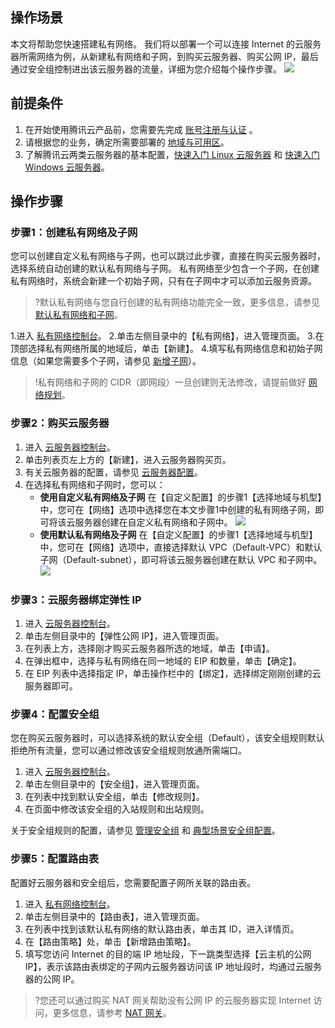 ## 操作场景
本文将帮助您快速搭建私有网络。
我们将以部署一个可以连接 Internet 的云服务器所需网络为例，从新建私有网络和子网，到购买云服务器、购买公网 IP，最后通过安全组控制进出该云服务器的流量，详细为您介绍每个操作步骤。
![](https://main.qcloudimg.com/raw/7b5070ea31f1d0850e0d1690258399b5.png)
## 前提条件
1. 在开始使用腾讯云产品前，您需要先完成 [账号注册与认证](https://cloud.tencent.com/doc/product/213/6090) 。
2. 请根据您的业务，确定所需要部署的 [地域与可用区](https://cloud.tencent.com/document/product/215/20057)。
3. 了解腾讯云两类云服务器的基本配置，[快速入门 Linux 云服务器](https://cloud.tencent.com/document/product/213/2936) 和 [快速入门 Windows 云服务器](https://cloud.tencent.com/document/product/213/2764)。

## 操作步骤
### 步骤1：创建私有网络及子网
您可以创建自定义私有网络与子网，也可以跳过此步骤，直接在购买云服务器时，选择系统自动创建的默认私有网络与子网。
私有网络至少包含一个子网，在创建私有网络时，系统会新建一个初始子网，只有在子网中才可以添加云服务资源。
>?默认私有网络与您自行创建的私有网络功能完全一致，更多信息，请参见 [默认私有网络和子网](https://cloud.tencent.com/document/product/215/20046#.E9.BB.98.E8.AE.A4.E7.A7.81.E6.9C.89.E7.BD.91.E7.BB.9C.E5.92.8C.E5.AD.90.E7.BD.91)。

1.进入 [私有网络控制台](https://console.cloud.tencent.com/vpc)。
2.单击左侧目录中的【私有网络】，进入管理页面。
3.在顶部选择私有网络所属的地域后，单击【新建】。
4.填写私有网络信息和初始子网信息（如果您需要多个子网，请参见 [新增子网](https://cloud.tencent.com/document/product/215/20110)）。

>!私有网络和子网的 CIDR（即网段）一旦创建则无法修改，请提前做好 [网络规划](https://cloud.tencent.com/document/product/215/30313)。

### 步骤2：购买云服务器
1. 进入 [云服务器控制台](https://console.cloud.tencent.com/cvm)。
2. 单击列表页左上方的【新建】，进入云服务器购买页。
3. 有关云服务器的配置，请参见 [云服务器配置](https://cloud.tencent.com/document/product/213/15373)。
4. 在选择私有网络和子网时，您可以：
	- **使用自定义私有网络及子网**
	在【自定义配置】的步骤1【选择地域与机型】中，您可在【网络】选项中选择您在本文步骤1中创建的私有网络子网，即可将该云服务器创建在自定义私有网络和子网中。
	![](https://main.qcloudimg.com/raw/e3deea3bc8d86468033a456c3134176d.png)
	- **使用默认私有网络及子网**
	在【自定义配置】的步骤1【选择地域与机型】中，您可在【网络】选项中，直接选择默认 VPC（Default-VPC）和默认子网（Default-subnet），即可将该云服务器创建在默认 VPC 和子网中。
![](https://main.qcloudimg.com/raw/6923838d2870edcb3104c3fd18774a7a.png)

### 步骤3：云服务器绑定弹性 IP
1. 进入 [云服务器控制台](https://console.cloud.tencent.com/cvm)。
2. 单击左侧目录中的【弹性公网 IP】，进入管理页面。
3. 在列表上方，选择刚才购买云服务器所选的地域，单击【申请】。
4. 在弹出框中，选择与私有网络在同一地域的 EIP 和数量，单击【确定】。
5. 在 EIP 列表中选择指定 IP，单击操作栏中的【绑定】，选择绑定刚刚创建的云服务器即可。

### 步骤4：配置安全组
您在购买云服务器时，可以选择系统的默认安全组（Default），该安全组规则默认拒绝所有流量，您可以通过修改该安全组规则放通所需端口。
1. 进入 [云服务器控制台](https://console.cloud.tencent.com/cvm)。
2. 单击左侧目录中的【安全组】，进入管理页面。
3. 在列表中找到默认安全组，单击【修改规则】。
4. 在页面中修改该安全组的入站规则和出站规则。

关于安全组规则的配置，请参见 [管理安全组](https://cloud.tencent.com/document/product/215/20398) 和 [典型场景安全组配置](https://cloud.tencent.com/document/product/213/18197#typical)。

### 步骤5：配置路由表
配置好云服务器和安全组后，您需要配置子网所关联的路由表。
1. 进入 [私有网络控制台](https://console.cloud.tencent.com/vpc)。 
2. 单击左侧目录中的【路由表】，进入管理页面。
3. 在列表中找到该默认私有网络的默认路由表，单击其 ID，进入详情页。
4. 在【路由策略】处，单击【新增路由策略】。
5. 填写您访问 Internet 的目的端 IP 地址段，下一跳类型选择【云主机的公网 IP】，表示该路由表绑定的子网内云服务器访问该 IP 地址段时，均通过云服务器的公网 IP。

>?您还可以通过购买 NAT 网关帮助没有公网 IP 的云服务器实现 Internet 访问，更多信息，请参考 [NAT 网关](https://cloud.tencent.com/document/product/552)。

